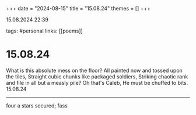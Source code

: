 +++
date = "2024-08-15"
title = "15.08.24"
themes = []
+++

15.08.2024 22:39

tags: #personal
links: [[poems]]

# 15.08.24

What is this absolute mess on the floor?
All painted now and tossed upon the tiles,
Straight cubic chunks like packaged soldiers,
Striking chaotic rank and file in all but a measly pile?
Oh that's Caleb, 
He must be chuffed to bits.
15.08.24

---

four a stars secured; fass